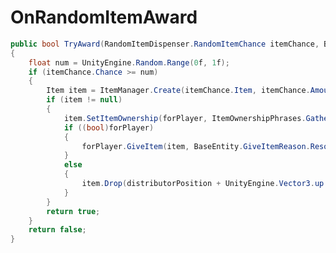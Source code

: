 <Badge type="danger" text="Carbon Compatible"/><Badge type="warning" text="Oxide Compatible"/>
# OnRandomItemAward
```csharp
public bool TryAward(RandomItemDispenser.RandomItemChance itemChance, BasePlayer forPlayer, UnityEngine.Vector3 distributorPosition)
{
	float num = UnityEngine.Random.Range(0f, 1f);
	if (itemChance.Chance >= num)
	{
		Item item = ItemManager.Create(itemChance.Item, itemChance.Amount, 0uL);
		if (item != null)
		{
			item.SetItemOwnership(forPlayer, ItemOwnershipPhrases.GatheredPhrase);
			if ((bool)forPlayer)
			{
				forPlayer.GiveItem(item, BaseEntity.GiveItemReason.ResourceHarvested);
			}
			else
			{
				item.Drop(distributorPosition + UnityEngine.Vector3.up * 0.5f, UnityEngine.Vector3.up);
			}
		}
		return true;
	}
	return false;
}

```
